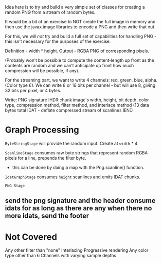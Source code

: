 Idea here is to try and build a very simple set of classes for creating a random PNG from a stream of random bytes.
 
 It would be a bit of an exercise to NOT create the full image in memory and then use the javax.image libraries to encode a PNG and then write that out.
 
 For this, we will *not* try and build a full set of capabilities for handling PNG - this isn't necessary for the purposes of the exercise.
 
 Definition - width * height.
 Output - RGBA PNG of corresponding pixels. 
 
 (Probably won't be possible to compute the content-length up front as the contents are random and we can't anticipate up front how much compression will be possible, if any).
 
 
For the streaming part, we want to write 4 channels: red, green, blue, alpha. (Color type 6).
We can write 8 or 16 bits per channel - but will use 8, giving 32 bits per pixel, or 4 bytes.
 
 
 Write:
 PNG signature
 IHDR chunk  image's width, height, bit depth, color type, compression method, filter method, and interlace method (13 data bytes total
 IDAT - deflate compressed stream of scanlines
 IEND
 
 # Graph Processing
 
 `ByteStringStage` will provide the random input. Create at `width` * 4.
 
 `ScanlineStage` consumes raw byte strings that represent random RGBA pixels for a line, prepends the filter byte.
 - this can be done by doing a map with the Png.scanline() function.
 
 
 `IdatGraphStage` consumes `height` scanlines and emits IDAT chunks.
 
 `PNG Stage`
 
 send the png signature and the header
 consume idats for as long as there are any
 when there no more idats, send the footer
 - 
 
 
 # Not Covered
 Any other filter than "none"
 Interlacing
 Progressive rendering
 Any color type other than 6
 Channels with varying sample depths